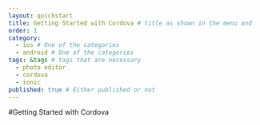 ```yaml
---
layout: quickstart
title: Getting Started with Cordova # title as shown in the menu and 
order: 1
category: 
  - ios # One of the categories
  - android # One of the categories
tags: &tags # tags that are necessary
  - photo editor 
  - cordova
  - ionic
published: true # Either published or not 
---
```



#Getting Started with Cordova
